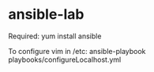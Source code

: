 
ansible-lab
===========

Required:
    yum install ansible

To configure vim in /etc:
    ansible-playbook playbooks/configureLocalhost.yml
